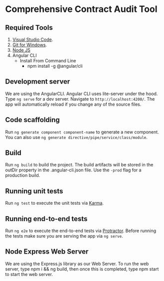 # Comprehensive Contract Audit Tool

## Required Tools
1. [Visual Studio Code](https://code.visualstudio.com/download).
2. [Git for Windows](https://git-scm.com/download/win).
3. [Node JS](https://nodejs.org/en/download/)
4. Angular CLI
    * Install From Command Line
        * npm install -g @angular/cli

## Development server

We are using the AngularCLI. Angular  CLI uses lite-server under the hood. Type `ng serve` for a dev server. Navigate to `http://localhost:4200/`. The app will automatically reload if you change any of the source files.

## Code scaffolding

Run `ng generate component component-name` to generate a new component. You can also use `ng generate directive/pipe/service/class/module`.

## Build

Run `ng build` to build the project. The build artifacts will be stored in the outDir property in the .angular-cli.json file. Use the `-prod` flag for a production build.

## Running unit tests

Run `ng test` to execute the unit tests via [Karma](https://karma-runner.github.io).

## Running end-to-end tests

Run `ng e2e` to execute the end-to-end tests via [Protractor](http://www.protractortest.org/).
Before running the tests make sure you are serving the app via `ng serve`.

## Node Express Web Server

We are using the Express.js library as our Web Server. To run the web server, type npm i && ng build, then once this is completed, type npm start to start the web server.
